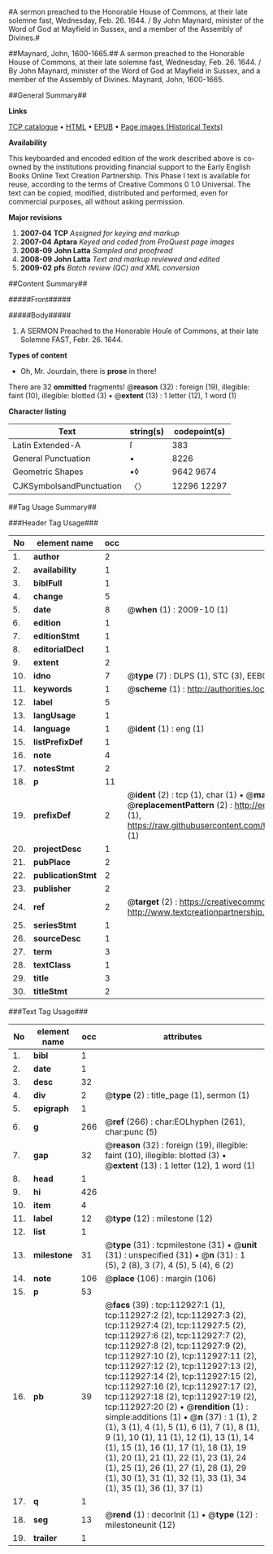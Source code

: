 #A sermon preached to the Honorable House of Commons, at their late solemne fast, Wednesday, Feb. 26. 1644. / By John Maynard, minister of the Word of God at Mayfield in Sussex, and a member of the Assembly of Divines.#

##Maynard, John, 1600-1665.##
A sermon preached to the Honorable House of Commons, at their late solemne fast, Wednesday, Feb. 26. 1644. / By John Maynard, minister of the Word of God at Mayfield in Sussex, and a member of the Assembly of Divines.
Maynard, John, 1600-1665.

##General Summary##

**Links**

[TCP catalogue](http://www.ota.ox.ac.uk/tcp/)  • 
[HTML](http://tei.it.ox.ac.uk/tcp/Texts-HTML/free/A88/A88993.html)  • 
[EPUB](http://tei.it.ox.ac.uk/tcp/Texts-EPUB/free/A88/A88993.epub) • 
[Page images (Historical Texts)](https://data.historicaltexts.jisc.ac.uk/view?pubId=eebo-99860802e&pageId=eebo-99860802e-112927-1)

**Availability**

This keyboarded and encoded edition of the
	       work described above is co-owned by the institutions
	       providing financial support to the Early English Books
	       Online Text Creation Partnership. This Phase I text is
	       available for reuse, according to the terms of Creative
	       Commons 0 1.0 Universal. The text can be copied,
	       modified, distributed and performed, even for
	       commercial purposes, all without asking permission.

**Major revisions**

1. __2007-04__ __TCP__ *Assigned for keying and markup*
1. __2007-04__ __Aptara__ *Keyed and coded from ProQuest page images*
1. __2008-09__ __John Latta__ *Sampled and proofread*
1. __2008-09__ __John Latta__ *Text and markup reviewed and edited*
1. __2009-02__ __pfs__ *Batch review (QC) and XML conversion*

##Content Summary##

#####Front#####

#####Body#####

1. A
SERMON
Preached to the Honorable Houſe
of Commons, at their late Solemne FAST,
Febr. 26. 1644.

**Types of content**

  * Oh, Mr. Jourdain, there is **prose** in there!

There are 32 **ommitted** fragments! 
 @__reason__ (32) : foreign (19), illegible: faint (10), illegible: blotted (3)  •  @__extent__ (13) : 1 letter (12), 1 word (1)

**Character listing**


|Text|string(s)|codepoint(s)|
|---|---|---|
|Latin Extended-A|ſ|383|
|General Punctuation|•|8226|
|Geometric Shapes|▪◊|9642 9674|
|CJKSymbolsandPunctuation|〈〉|12296 12297|

##Tag Usage Summary##

###Header Tag Usage###

|No|element name|occ|attributes|
|---|---|---|---|
|1.|__author__|2||
|2.|__availability__|1||
|3.|__biblFull__|1||
|4.|__change__|5||
|5.|__date__|8| @__when__ (1) : 2009-10 (1)|
|6.|__edition__|1||
|7.|__editionStmt__|1||
|8.|__editorialDecl__|1||
|9.|__extent__|2||
|10.|__idno__|7| @__type__ (7) : DLPS (1), STC (3), EEBO-CITATION (1), PROQUEST (1), VID (1)|
|11.|__keywords__|1| @__scheme__ (1) : http://authorities.loc.gov/ (1)|
|12.|__label__|5||
|13.|__langUsage__|1||
|14.|__language__|1| @__ident__ (1) : eng (1)|
|15.|__listPrefixDef__|1||
|16.|__note__|4||
|17.|__notesStmt__|2||
|18.|__p__|11||
|19.|__prefixDef__|2| @__ident__ (2) : tcp (1), char (1)  •  @__matchPattern__ (2) : ([0-9\-]+):([0-9IVX]+) (1), (.+) (1)  •  @__replacementPattern__ (2) : http://eebo.chadwyck.com/downloadtiff?vid=$1&page=$2 (1), https://raw.githubusercontent.com/textcreationpartnership/Texts/master/tcpchars.xml#$1 (1)|
|20.|__projectDesc__|1||
|21.|__pubPlace__|2||
|22.|__publicationStmt__|2||
|23.|__publisher__|2||
|24.|__ref__|2| @__target__ (2) : https://creativecommons.org/publicdomain/zero/1.0/ (1), http://www.textcreationpartnership.org/docs/. (1)|
|25.|__seriesStmt__|1||
|26.|__sourceDesc__|1||
|27.|__term__|3||
|28.|__textClass__|1||
|29.|__title__|3||
|30.|__titleStmt__|2||


###Text Tag Usage###

|No|element name|occ|attributes|
|---|---|---|---|
|1.|__bibl__|1||
|2.|__date__|1||
|3.|__desc__|32||
|4.|__div__|2| @__type__ (2) : title_page (1), sermon (1)|
|5.|__epigraph__|1||
|6.|__g__|266| @__ref__ (266) : char:EOLhyphen (261), char:punc (5)|
|7.|__gap__|32| @__reason__ (32) : foreign (19), illegible: faint (10), illegible: blotted (3)  •  @__extent__ (13) : 1 letter (12), 1 word (1)|
|8.|__head__|1||
|9.|__hi__|426||
|10.|__item__|4||
|11.|__label__|12| @__type__ (12) : milestone (12)|
|12.|__list__|1||
|13.|__milestone__|31| @__type__ (31) : tcpmilestone (31)  •  @__unit__ (31) : unspecified (31)  •  @__n__ (31) : 1 (5), 2 (8), 3 (7), 4 (5), 5 (4), 6 (2)|
|14.|__note__|106| @__place__ (106) : margin (106)|
|15.|__p__|53||
|16.|__pb__|39| @__facs__ (39) : tcp:112927:1 (1), tcp:112927:2 (2), tcp:112927:3 (2), tcp:112927:4 (2), tcp:112927:5 (2), tcp:112927:6 (2), tcp:112927:7 (2), tcp:112927:8 (2), tcp:112927:9 (2), tcp:112927:10 (2), tcp:112927:11 (2), tcp:112927:12 (2), tcp:112927:13 (2), tcp:112927:14 (2), tcp:112927:15 (2), tcp:112927:16 (2), tcp:112927:17 (2), tcp:112927:18 (2), tcp:112927:19 (2), tcp:112927:20 (2)  •  @__rendition__ (1) : simple:additions (1)  •  @__n__ (37) : 1 (1), 2 (1), 3 (1), 4 (1), 5 (1), 6 (1), 7 (1), 8 (1), 9 (1), 10 (1), 11 (1), 12 (1), 13 (1), 14 (1), 15 (1), 16 (1), 17 (1), 18 (1), 19 (1), 20 (1), 21 (1), 22 (1), 23 (1), 24 (1), 25 (1), 26 (1), 27 (1), 28 (1), 29 (1), 30 (1), 31 (1), 32 (1), 33 (1), 34 (1), 35 (1), 36 (1), 37 (1)|
|17.|__q__|1||
|18.|__seg__|13| @__rend__ (1) : decorInit (1)  •  @__type__ (12) : milestoneunit (12)|
|19.|__trailer__|1||
